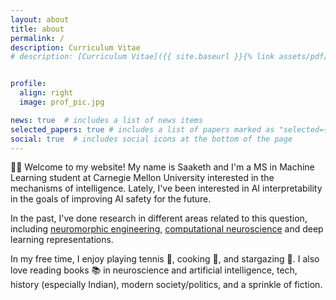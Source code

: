 ```yaml
---
layout: about
title: about
permalink: /
description: Curriculum Vitae
# description: [Curriculum Vitae]({{ site.baseurl }}{% link assets/pdf/Medepalli_Saaketh_CV.pdf %}) -> how to link to other pages/assets regularly 


profile:
  align: right
  image: prof_pic.jpg

news: true  # includes a list of news items
selected_papers: true # includes a list of papers marked as "selected={true}"
social: true  # includes social icons at the bottom of the page
---
```


👋🏽 Welcome to my website! My name is Saaketh and I'm a MS in Machine Learning student at Carnegie Mellon University interested in the mechanisms of intelligence. Lately, I've been interested in AI interpretability in the goals of improving AI safety for the future. 

In the past, I've done research in different areas related to this question, including [neuromorphic engineering](https://onlinelibrary.wiley.com/doi/full/10.1002/aisy.202200179), [computational neuroscience](https://www.reddit.com/r/neuromatch/comments/xo3nk4/saaketh_medepalli_vip_inhibitory_neurons_in_the/) and deep learning representations.

[comment]: <> (post arXiv of report for EECS 598 and post next to deep learning representations)

In my free time, I enjoy playing tennis 🎾, cooking 🥘, and stargazing 🔭. I also love reading books 📚 in neuroscience and artificial intelligence, tech, history (especially Indian), modern society/politics, and a sprinkle of fiction.
